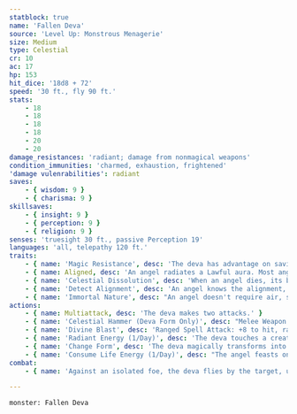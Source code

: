 ```yaml
---
statblock: true
name: 'Fallen Deva'
source: 'Level Up: Monstrous Menagerie'
size: Medium
type: Celestial
cr: 10
ac: 17
hp: 153
hit_dice: '18d8 + 72'
speed: '30 ft., fly 90 ft.'
stats:
    - 18
    - 18
    - 18
    - 18
    - 20
    - 20
damage_resistances: 'radiant; damage from nonmagical weapons'
condition_immunities: 'charmed, exhaustion, frightened'
'damage vulenrabilities': radiant
saves:
    - { wisdom: 9 }
    - { charisma: 9 }
skillsaves:
    - { insight: 9 }
    - { perception: 9 }
    - { religion: 9 }
senses: 'truesight 30 ft., passive Perception 19'
languages: 'all, telepathy 120 ft.'
traits:
    - { name: 'Magic Resistance', desc: 'The deva has advantage on saving throws against spells and magical effects.' }
    - { name: Aligned, desc: 'An angel radiates a Lawful aura. Most angels also radiate a Good aura, and a few radiate Evil.' }
    - { name: 'Celestial Dissolution', desc: 'When an angel dies, its body and equipment dissolve into motes of light.' }
    - { name: 'Detect Alignment', desc: 'An angel knows the alignment, if any, of each creature within 30 feet that it can see.' }
    - { name: 'Immortal Nature', desc: "An angel doesn't require air, sustenance, or sleep." }
actions:
    - { name: Multiattack, desc: 'The deva makes two attacks.' }
    - { name: 'Celestial Hammer (Deva Form Only)', desc: "Melee Weapon Attack: +8 to hit, reach 5 ft., one target. Hit: 8 (1d8 + 4) bludgeoning damage plus 17 (5d6) radiant damage. On a hit, the target can't make opportunity attacks against the deva until the beginning of the target's next turn." }
    - { name: 'Divine Blast', desc: 'Ranged Spell Attack: +8 to hit, range 60 ft., one target. Hit: 22 (5d8) radiant damage.' }
    - { name: 'Radiant Energy (1/Day)', desc: 'The deva touches a creature other than itself. If the target is unwilling, the deva makes an attack roll with a +8 bonus. The deva can choose to magically heal 60 hit points of damage and end any blindness, curse, deafness, disease, or poison on the target. Alternatively, the deva can choose to deal 60 radiant damage to the target.' }
    - { name: 'Change Form', desc: 'The deva magically transforms into a beast or humanoid or back into its true form. It retains its deva statistics, including speech and telepathy, except that it has the size, movement modes, and traits of its new form.' }
    - { name: 'Consume Life Energy (1/Day)', desc: "The angel feasts on the departing life energy of a humanoid within 5 feet. The target must have been slain within the last hour. The angel magically gains temporary hit points equal to half the dead creature's maximum hit points. These hit points last until depleted. Only a spell cast with a 9th-level slot can raise the corpse from the dead." }
combat:
    - { name: 'Against an isolated foe, the deva flies by the target, using Celestial Hammer and escaping out of range', desc: 'Against a foe with an inferior ranged attack, it uses Divine Blast from a distance. In other circumstances, it closes to melee range and uses Radiant Energy and Celestial Hammer. Angels have no fear and rarely retreat.' }

---
```

```statblock
monster: Fallen Deva
```
